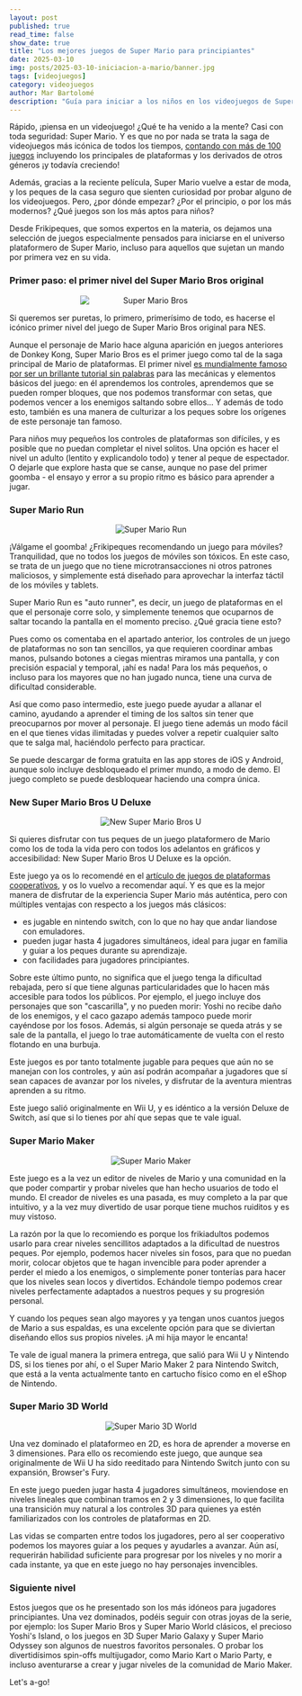 ```yaml
---
layout: post
published: true
read_time: false
show_date: true
title: "Los mejores juegos de Super Mario para principiantes"
date: 2025-03-10
img: posts/2025-03-10-iniciacion-a-mario/banner.jpg
tags: [videojuegos]
category: videojuegos
author: Mar Bartolomé
description: "Guía para iniciar a los niños en los videojuegos de Super Mario"
---
```


Rápido, ¡piensa en un videojuego! ¿Qué te ha venido a la mente? Casi con toda seguridad: Super Mario. Y es que no por nada se trata la saga de videojuegos más icónica de todos los tiempos, [contando con más de 100 juegos](https://en.wikipedia.org/wiki/List_of_video_games_featuring_Mario) incluyendo los principales de plataformas y los derivados de otros géneros ¡y todavía creciendo!

Además, gracias a la reciente película, Super Mario vuelve a estar de moda, y los peques de la casa seguro que sienten curiosidad por probar alguno de los videojuegos. Pero, ¿por dónde empezar? ¿Por el principio, o por los más modernos? ¿Qué juegos son los más aptos para niños? 

Desde Frikipeques, que somos expertos en la materia, os dejamos una selección de juegos especialmente pensados para iniciarse en el universo plataformero de Super Mario, incluso para aquellos que sujetan un mando por primera vez en su vida.


### Primer paso: el primer nivel del Super Mario Bros original

<center><img src='./assets/img/posts/2025-03-10-iniciacion-a-mario/NES_Super_Mario_Bros.png' alt='Super Mario Bros' style="min-width: 50%"></center>

Si queremos ser puretas, lo primero, primerísimo de todo, es hacerse el icónico primer nivel del juego de Super Mario Bros original para NES.

Aunque el personaje de Mario hace alguna aparición en juegos anteriores de Donkey Kong, Super Mario Bros es el primer juego como tal de la saga principal de Mario de plataformas. El primer nivel [es mundialmente famoso por ser un brillante tutorial sin palabras](https://www.youtube.com/watch?v=ZH2wGpEZVgE) para las mecánicas y elementos básicos del juego: en él aprendemos los controles, aprendemos que se pueden romper bloques, que nos podemos transformar con setas, que podemos vencer a los enemigos saltando sobre ellos... Y además de todo esto, también es una manera de culturizar a los peques sobre los orígenes de este personaje tan famoso.

Para niños muy pequeños los controles de plataformas son difíciles, y es posible que no puedan completar el nivel solitos. Una opción es hacer el nivel un adulto (lentito y explicandolo todo) y tener al peque de espectador. O dejarle que explore hasta que se canse, aunque no pase del primer goomba - el ensayo y error a su propio ritmo es básico para aprender a jugar. 


### Super Mario Run

<center><img src='./assets/img/posts/2025-03-10-iniciacion-a-mario/SMR.png' alt='Super Mario Run' style="max-width: 80%"></center>

¡Válgame el goomba! ¿Frikipeques recomendando un juego para móviles? Tranquilidad, que no todos los juegos de móviles son tóxicos. En este caso, se trata de un juego que no tiene microtransacciones ni otros patrones maliciosos, y simplemente está diseñado para aprovechar la interfaz táctil de los móviles y tablets.

Super Mario Run es "auto runner", es decir, un juego de plataformas en el que el personaje corre solo, y simplemente tenemos que ocuparnos de saltar tocando la pantalla en el momento preciso. ¿Qué gracia tiene esto?

Pues como os comentaba en el apartado anterior, los controles de un juego de plataformas no son tan sencillos, ya que requieren coordinar ambas manos, pulsando botones a ciegas mientras miramos una pantalla, y con precisión espacial y temporal, ¡ahí es nada! Para los más pequeños, o incluso para los mayores que no han jugado nunca, tiene una curva de dificultad considerable.

Así que como paso intermedio, este juego puede ayudar a allanar el camino, ayudando a aprender el timing de los saltos sin tener que preocuparnos por mover al personaje. El juego tiene además un modo fácil en el que tienes vidas ilimitadas y puedes volver a repetir cualquier salto que te salga mal, haciéndolo perfecto para practicar.

Se puede descargar de forma gratuita en las app stores de iOS y Android, aunque solo incluye desbloqueado el primer mundo, a modo de demo. El juego completo se puede desbloquear haciendo una compra única.


### New Super Mario Bros U Deluxe

<center><img src='./assets/img/posts/2025-03-10-iniciacion-a-mario/mario_bros_deluxe.webp' alt='New Super Mario Bros U' style="max-width: 80%"></center>

Si quieres disfrutar con tus peques de un juego plataformero de Mario como los de toda la vida pero con todos los adelantos en gráficos y accesibilidad: New Super Mario Bros U Deluxe es la opción.

Este juego ya os lo recomendé en el [artículo de juegos de plataformas cooperativos](https://frikipeques.com/juegos-plataformas-cooperativos.html), y os lo vuelvo a recomendar aquí. Y es que es la mejor manera de disfrutar de la experiencia Super Mario más auténtica, pero con múltiples ventajas con respecto a los juegos más clásicos:

- es jugable en nintendo switch, con lo que no hay que andar liandose con emuladores.
- pueden jugar hasta 4 jugadores simultáneos, ideal para jugar en familia y guiar a los peques durante su aprendizaje.
- con facilidades para jugadores principiantes.

Sobre este último punto, no significa que el juego tenga la dificultad rebajada, pero sí que tiene algunas particularidades que lo hacen más accesible para todos los públicos. Por ejemplo, el juego incluye dos personajes que son "cascarilla", y no pueden morir: Yoshi no recibe daño de los enemigos, y el caco gazapo además tampoco puede morir cayéndose por los fosos. Además, si algún personaje se queda atrás y se sale de la pantalla, el juego lo trae automáticamente de vuelta con el resto flotando en una burbuja.

Este juegos es por tanto totalmente jugable para peques que aún no se manejan con los controles, y aún así podrán acompañar a jugadores que sí sean capaces de avanzar por los niveles, y disfrutar de la aventura mientras aprenden a su ritmo. 

Este juego salió originalmente en Wii U, y es idéntico a la versión Deluxe de Switch, así que si lo tienes por ahí que sepas que te vale igual.


### Super Mario Maker

<center><img src='./assets/img/posts/2025-03-10-iniciacion-a-mario/SMM-Tutorial.webp' alt='Super Mario Maker' style="max-width: 80%"></center>

Este juego es a la vez un editor de niveles de Mario y una comunidad en la que poder compartir y probar niveles que han hecho usuarios de todo el mundo. El creador de niveles es una pasada, es muy completo a la par que intuitivo, y a la vez muy divertido de usar porque tiene muchos ruiditos y es muy vistoso. 

La razón por la que lo recomiendo es porque los frikiadultos podemos usarlo para crear niveles sencillitos adaptados a la dificultad de nuestros peques. Por ejemplo, podemos hacer niveles sin fosos, para que no puedan morir, colocar objetos que te hagan invencible para poder aprender a perder el miedo a los enemigos, o simplemente poner tonterías para hacer que los niveles sean locos y divertidos. Echándole tiempo podemos crear niveles perfectamente adaptados a nuestros peques y su progresión personal.

Y cuando los peques sean algo mayores y ya tengan unos cuantos juegos de Mario a sus espaldas, es una excelente opción para que se diviertan diseñando ellos sus propios niveles. ¡A mi hija mayor le encanta!

Te vale de igual manera la primera entrega, que salió para Wii U y Nintendo DS, si los tienes por ahí, o el Super Mario Maker 2 para Nintendo Switch, que está a la venta actualmente tanto en cartucho físico como en el eShop de Nintendo.


### Super Mario 3D World

<center><img src='./assets/img/posts/2025-03-10-iniciacion-a-mario/SM3DW.webp' alt='Super Mario 3D World' style="max-width: 80%"></center>

Una vez dominado el plataformeo en 2D, es hora de aprender a moverse en 3 dimensiones. Para ello os recomiendo este juego, que aunque sea originalmente de Wii U ha sido reeditado para Nintendo Switch junto con su expansión, Browser's Fury.

En este juego pueden jugar hasta 4 jugadores simultáneos, moviendose en niveles lineales que combinan tramos en 2 y 3 dimensiones, lo que facilita una transición muy natural a los controles 3D para quienes ya estén familiarizados con los controles de plataformas en 2D.

Las vidas se comparten entre todos los jugadores, pero al ser cooperativo podemos los mayores guiar a los peques y ayudarles a avanzar. Aún así, requerirán habilidad suficiente para progresar por los niveles y no morir a cada instante, ya que en este juego no hay personajes invencibles.


### Siguiente nivel

Estos juegos que os he presentado son los más idóneos para jugadores principiantes. Una vez dominados, podéis seguir con otras joyas de la serie, por ejemplo: los Super Mario Bros y Super Mario World clásicos, el precioso Yoshi's Island, o los juegos en 3D Super Mario Galaxy y Super Mario Odyssey son algunos de nuestros favoritos personales. O probar los divertidísimos spin-offs multijugador, como Mario Kart o Mario Party, e incluso aventurarse a crear y jugar niveles de la comunidad de Mario Maker.

Let's a-go!
